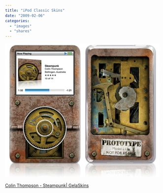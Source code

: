 ```yaml
---
title: "iPod Classic Skins"
date: "2009-02-06"
categories: 
  - "images"
  - "shares"
---
```


![](images/4wnP83SaFjn0i56lQkxOPuZ1o1_500.jpg)

[Colin Thompson - Steampunk| GelaSkins](https://www.gelaskins.com/skins.php?Skin=138&Category=19)
